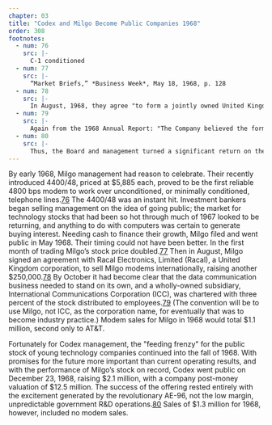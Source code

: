 ```yaml
---
chapter: 03
title: "Codex and Milgo Become Public Companies 1968"
order: 308
footnotes:
  - num: 76
    src: |-
      C-1 conditioned 
  - num: 77
    src: |- 
      “Market Briefs,” *Business Week*, May 18, 1968, p. 128  
  - num: 78
    src: |- 
      In August, 1968, they agree "to form a jointly owned United Kingdom corporation to be named Racal Milgo Limited (Racal Milgo). Racal agreed to pay to Milgo the sum of $250,000 in exchange for one half the manufacturing and marketing rights to the data modem product line in Europe, Australia, New Zealand, and the Union of South Africa." *Milgo Annual Report*, 1968, pg. 10 
  - num: 79
    src: |-  
      Again from the 1968 Annual Report: "The Company believed the formation of ICC to be in its best interests, and that the grant of stock bonuses to the selected officers and key employees would enhance the probability of the Company's retaining these persons in its employ. The Company believes the retention of these persons to be important to its future... At this time, ICC performs marketing and engineering functions in  the data communications field and utilized the Company's manufacturing facilities for its manufacturing needs." The three percent it distributed was much less than the twenty plus percent common for independent companies.
  - num: 80
    src: |-  
      Thus, the Board and management turned a significant return on the little more than $100,000 they had paid for Teldata.
---
```


By early 1968, Milgo management had reason to celebrate. Their recently introduced 4400/48, priced at $5,885 each, proved to be the first reliable 4800 bps modem to work over unconditioned, or minimally conditioned, telephone lines.<a name="fnloc76" href="#fn76">76</a> The 4400/48 was an instant hit. Investment bankers began selling management on the idea of going public; the market for technology stocks that had been so hot through much of 1967 looked to be returning, and anything to do with computers was certain to generate buying interest. Needing cash to finance their growth, Milgo filed and went public in May 1968. Their timing could not have been better. In the first month of trading Milgo’s stock price doubled.<a name="fnloc77" href="#fn77">77</a> Then in August, Milgo signed an agreement with Racal Electronics, Limited (Racal), a United Kingdom corporation, to sell Milgo modems internationally, raising another $250,000.<a name="fnloc78" href="#fn78">78</a> By October it had become clear that the data communication business needed to stand on its own, and a wholly-owned subsidiary, International Communications Corporation (ICC), was chartered with three percent of the stock distributed to employees.<a name="fnloc79" href="#fn79">79</a> (The convention will be to use Milgo, not ICC, as the corporation name, for eventually that was to become industry practice.) Modem sales for Milgo in 1968 would total $1.1 million, second only to AT&T.

Fortunately for Codex management, the "feeding frenzy" for the public stock of young technology companies continued into the fall of 1968. With promises for the future more important than current operating results, and with the performance of Milgo’s stock on record, Codex went public on December 23, 1968, raising $2.1 million, with a company post-money valuation of $12.5 million. The success of the offering rested entirely with the excitement generated by the revolutionary AE-96, not the low margin, unpredictable government R&D operations.<a name="fnloc80" href="#fn80">80</a> Sales of $1.3 million for 1968, however, included no modem sales.

